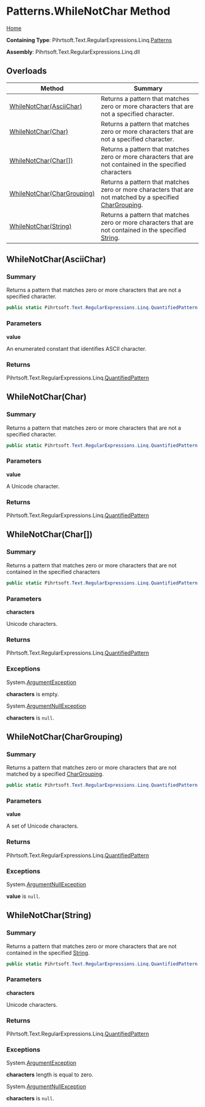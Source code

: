 # Patterns\.WhileNotChar Method

[Home](../../../../../../README.md)

**Containing Type**: Pihrtsoft\.Text\.RegularExpressions\.Linq\.[Patterns](../README.md)

**Assembly**: Pihrtsoft\.Text\.RegularExpressions\.Linq\.dll

## Overloads

| Method | Summary |
| ------ | ------- |
| [WhileNotChar(AsciiChar)](#Pihrtsoft_Text_RegularExpressions_Linq_Patterns_WhileNotChar_Pihrtsoft_Text_RegularExpressions_Linq_AsciiChar_) | Returns a pattern that matches zero or more characters that are not a specified character\. |
| [WhileNotChar(Char)](#Pihrtsoft_Text_RegularExpressions_Linq_Patterns_WhileNotChar_System_Char_) | Returns a pattern that matches zero or more characters that are not a specified character\. |
| [WhileNotChar(Char\[\])](#Pihrtsoft_Text_RegularExpressions_Linq_Patterns_WhileNotChar_System_Char___) | Returns a pattern that matches zero or more characters that are not contained in the specified characters |
| [WhileNotChar(CharGrouping)](#Pihrtsoft_Text_RegularExpressions_Linq_Patterns_WhileNotChar_Pihrtsoft_Text_RegularExpressions_Linq_CharGrouping_) | Returns a pattern that matches zero or more characters that are not matched by a specified [CharGrouping](../../CharGrouping/README.md)\. |
| [WhileNotChar(String)](#Pihrtsoft_Text_RegularExpressions_Linq_Patterns_WhileNotChar_System_String_) | Returns a pattern that matches zero or more characters that are not contained in the specified [String](https://docs.microsoft.com/en-us/dotnet/api/system.string)\. |

## WhileNotChar\(AsciiChar\) <a name="Pihrtsoft_Text_RegularExpressions_Linq_Patterns_WhileNotChar_Pihrtsoft_Text_RegularExpressions_Linq_AsciiChar_"></a>

### Summary

Returns a pattern that matches zero or more characters that are not a specified character\.

```csharp
public static Pihrtsoft.Text.RegularExpressions.Linq.QuantifiedPattern WhileNotChar(Pihrtsoft.Text.RegularExpressions.Linq.AsciiChar value)
```

### Parameters

**value**

An enumerated constant that identifies ASCII character\.

### Returns

Pihrtsoft\.Text\.RegularExpressions\.Linq\.[QuantifiedPattern](../../QuantifiedPattern/README.md)

## WhileNotChar\(Char\) <a name="Pihrtsoft_Text_RegularExpressions_Linq_Patterns_WhileNotChar_System_Char_"></a>

### Summary

Returns a pattern that matches zero or more characters that are not a specified character\.

```csharp
public static Pihrtsoft.Text.RegularExpressions.Linq.QuantifiedPattern WhileNotChar(char value)
```

### Parameters

**value**

A Unicode character\.

### Returns

Pihrtsoft\.Text\.RegularExpressions\.Linq\.[QuantifiedPattern](../../QuantifiedPattern/README.md)

## WhileNotChar\(Char\[\]\) <a name="Pihrtsoft_Text_RegularExpressions_Linq_Patterns_WhileNotChar_System_Char___"></a>

### Summary

Returns a pattern that matches zero or more characters that are not contained in the specified characters

```csharp
public static Pihrtsoft.Text.RegularExpressions.Linq.QuantifiedPattern WhileNotChar(params char[] characters)
```

### Parameters

**characters**

Unicode characters\.

### Returns

Pihrtsoft\.Text\.RegularExpressions\.Linq\.[QuantifiedPattern](../../QuantifiedPattern/README.md)

### Exceptions

System\.[ArgumentException](https://docs.microsoft.com/en-us/dotnet/api/system.argumentexception)

**characters** is empty\.

System\.[ArgumentNullException](https://docs.microsoft.com/en-us/dotnet/api/system.argumentnullexception)

**characters** is `null`\.

## WhileNotChar\(CharGrouping\) <a name="Pihrtsoft_Text_RegularExpressions_Linq_Patterns_WhileNotChar_Pihrtsoft_Text_RegularExpressions_Linq_CharGrouping_"></a>

### Summary

Returns a pattern that matches zero or more characters that are not matched by a specified [CharGrouping](../../CharGrouping/README.md)\.

```csharp
public static Pihrtsoft.Text.RegularExpressions.Linq.QuantifiedPattern WhileNotChar(Pihrtsoft.Text.RegularExpressions.Linq.CharGrouping value)
```

### Parameters

**value**

A set of Unicode characters\.

### Returns

Pihrtsoft\.Text\.RegularExpressions\.Linq\.[QuantifiedPattern](../../QuantifiedPattern/README.md)

### Exceptions

System\.[ArgumentNullException](https://docs.microsoft.com/en-us/dotnet/api/system.argumentnullexception)

**value** is `null`\.

## WhileNotChar\(String\) <a name="Pihrtsoft_Text_RegularExpressions_Linq_Patterns_WhileNotChar_System_String_"></a>

### Summary

Returns a pattern that matches zero or more characters that are not contained in the specified [String](https://docs.microsoft.com/en-us/dotnet/api/system.string)\.

```csharp
public static Pihrtsoft.Text.RegularExpressions.Linq.QuantifiedPattern WhileNotChar(string characters)
```

### Parameters

**characters**

Unicode characters\.

### Returns

Pihrtsoft\.Text\.RegularExpressions\.Linq\.[QuantifiedPattern](../../QuantifiedPattern/README.md)

### Exceptions

System\.[ArgumentException](https://docs.microsoft.com/en-us/dotnet/api/system.argumentexception)

**characters** length is equal to zero\.

System\.[ArgumentNullException](https://docs.microsoft.com/en-us/dotnet/api/system.argumentnullexception)

**characters** is `null`\.

